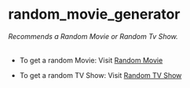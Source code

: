 # random_movie_generator
  ###### Recommends a Random Movie or Random Tv Show.

- To get a random Movie: Visit [Random Movie](https://lightmasters-salman.herokuapp.com/)

- To get a random TV Show: Visit [Random TV Show](https://lightmasters-salman.herokuapp.com/tvSeries.html)
